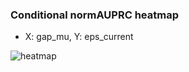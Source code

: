 ### Conditional normAUPRC heatmap

- X: gap_mu, Y: eps_current

![heatmap](/home/elicer/project_0814_2/results/20250817-210425/holdout/conditional_heatmap_gap_mu_vs_eps_current.png)
